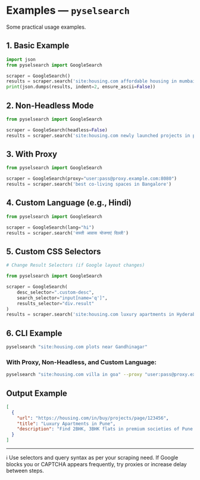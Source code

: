 # Examples — `pyselsearch`

Some practical usage examples.

## 1. Basic Example

```python
import json
from pyselsearch import GoogleSearch

scraper = GoogleSearch()
results = scraper.search('site:housing.com affordable housing in mumbai')
print(json.dumps(results, indent=2, ensure_ascii=False))
```

## 2. Non-Headless Mode

```python
from pyselsearch import GoogleSearch

scraper = GoogleSearch(headless=False)
results = scraper.search('site:housing.com newly launched projects in pune')
```

## 3. With Proxy

```python
from pyselsearch import GoogleSearch

scraper = GoogleSearch(proxy="user:pass@proxy.example.com:8080")
results = scraper.search('best co-living spaces in Bangalore')
```

## 4. Custom Language (e.g., Hindi)

```python
from pyselsearch import GoogleSearch

scraper = GoogleSearch(lang="hi")
results = scraper.search('सस्ती आवास योजनाएं दिल्ली')
```

## 5. Custom CSS Selectors

```python
# Change Result Selectors (if Google layout changes)

from pyselsearch import GoogleSearch

scraper = GoogleSearch(
    desc_selector=".custom-desc",
    search_selector="input[name='q']",
    results_selector="div.result"
)
results = scraper.search('site:housing.com luxury apartments in Hyderabad')
```

## 6. CLI Example

```bash
pyselsearch "site:housing.com plots near Gandhinagar"
```

### With Proxy, Non-Headless, and Custom Language:

```bash
pyselsearch "site:housing.com villa in goa" --proxy "user:pass@proxy.example.com:8080" --headless --lang hi
```

## Output Example

```json
[
  {
    "url": "https://housing.com/in/buy/projects/page/123456",
    "title": "Luxury Apartments in Pune",
    "description": "Find 2BHK, 3BHK flats in premium societies of Pune..."
  }
]
```

---

ℹ️ Use selectors and query syntax as per your scraping need. If Google blocks you or CAPTCHA appears frequently, try proxies or increase delay between steps.